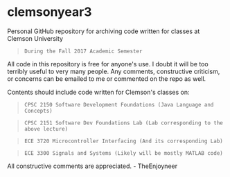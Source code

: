 # clemsonyear3
Personal GitHub repository for archiving code written for classes at Clemson University
  > `During the Fall 2017 Academic Semester`

All code in this repository is free for anyone's use. I doubt it will be too terribly useful to very many people.
Any comments, constructive criticism, or concerns can be emailed to me or commented on the repo as well.

Contents should include code written for Clemson's classes on:
  > `CPSC 2150 Software Development Foundations (Java Language and Concepts)`
  
  > `CPSC 2151 Software Dev Foundations Lab (Lab corresponding to the above lecture)`
  
  > `ECE 3720 Microcontroller Interfacing (And its corresponding Lab)`
  
  > `ECE 3300 Signals and Systems (Likely will be mostly MATLAB code)`
  
  All constructive comments are appreciated.
    - TheEnjoyneer
